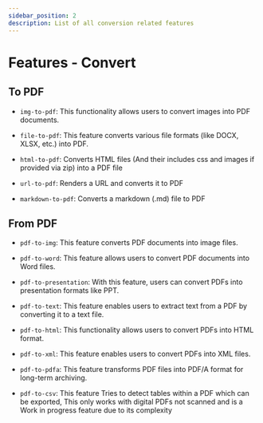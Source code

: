 ```yaml
---
sidebar_position: 2
description: List of all conversion related features
---
```

# Features - Convert

## To PDF

- `img-to-pdf`: This functionality allows users to convert images into PDF documents.

- `file-to-pdf`: This feature converts various file formats (like DOCX, XLSX, etc.) into PDF.

- `html-to-pdf`: Converts HTML files (And their includes css and images if provided via zip) into a PDF file

- `url-to-pdf`: Renders a URL and converts it to PDF

- `markdown-to-pdf`: Converts a markdown (.md) file to PDF

## From PDF
- `pdf-to-img`: This feature converts PDF documents into image files.

- `pdf-to-word`: This feature allows users to convert PDF documents into Word files.

- `pdf-to-presentation`: With this feature, users can convert PDFs into presentation formats like PPT.

- `pdf-to-text`: This feature enables users to extract text from a PDF by converting it to a text file.

- `pdf-to-html`: This functionality allows users to convert PDFs into HTML format.

- `pdf-to-xml`: This feature enables users to convert PDFs into XML files.

- `pdf-to-pdfa`: This feature transforms PDF files into PDF/A format for long-term archiving.

- `pdf-to-csv`: This feature Tries to detect tables within a PDF which can be exported, This only works with digital PDFs not scanned and is a Work in progress feature due to its complexity 
